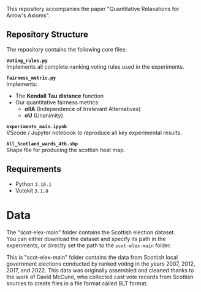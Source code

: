 This repository accompanies the paper "Quantitative Relaxations for Arrow's Axioms".

## Repository Structure

The repository contains the following core files:

**`Voting_rules.py`**  
  Implements all complete-ranking voting rules used in the experiments.

**`fairness_metric.py`**  
  Implements:
  - The **Kendall Tau distance** function  
  - Our quantitative fairness metrics:
    - **σIIA** (Independence of Irrelevant Alternatives)
    - **σU** (Unanimity)

 **`experiments_main.ipynb`**  
 VScode / Jupyter notebook to reproduce all key experimental results.

 **`All_Scotland_wards_4th.shp`**  
   Shape file for producing the scottish heat map.



## Requirements

- Python `3.10.1`
- Votekit `3.1.0`

# Data

The "scot-elex-main" folder contains the Scottish election dataset.  
You can either download the dataset and specify its path in the experiments, or directly set the path to the `scot-elex-main` folder.

This is "scot-elex-main" folder contains the data from Scottish local government elections conducted by ranked voting in the years 2007, 2012, 2017, and 2022. This data was originally assembled and cleaned thanks to the work of David McCune, who collected cast vote records from Scottish sources to create files in a file format called BLT format.

